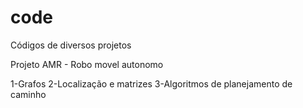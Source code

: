 # code
Códigos de diversos projetos

Projeto AMR - Robo movel autonomo

1-Grafos
2-Localização e matrizes
3-Algoritmos de planejamento de caminho


